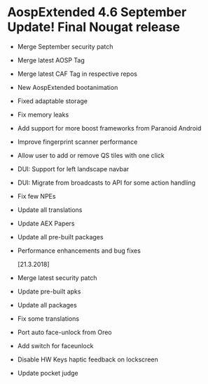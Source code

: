 # AospExtended 4.6 September Update! Final Nougat release

- Merge September security patch
- Merge latest AOSP Tag
- Merge latest CAF Tag in respective repos
- New AospExtended bootanimation
- Fixed adaptable storage
- Fix memory leaks
- Add support for more boost frameworks from Paranoid Android
- Improve fingerprint scanner performance
- Allow user to add or remove QS tiles with one click
- DUI: Support for left  landscape navbar
- DUI: Migrate from broadcasts to API for some action handling 
- Fix few NPEs
- Update all translations
- Update AEX Papers
- Update all pre-built packages
- Performance enhancements and bug fixes
  
  [21.3.2018]
- Merge latest security patch
- Update pre-built apks
- Update all packages
- Fix some translations
- Port auto face-unlock from Oreo
- Add switch for faceunlock
- Disable HW Keys haptic feedback on lockscreen
- Update pocket judge
